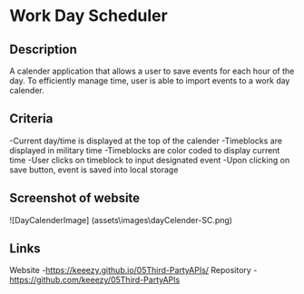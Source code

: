 # Work Day Scheduler

## Description
A calender application that allows a user to save events for each hour of the day.
To efficiently manage time, user is able to import events to a work day calender.

## Criteria 
-Current day/time is displayed at the top of the calender
-Timeblocks are displayed in military time
-Timeblocks are color coded to display current time
-User clicks on timeblock to input designated event
-Upon clicking on save button, event is saved into local storage

## Screenshot of website
![DayCalenderImage] (assets\images\dayCelender-SC.png)

## Links
Website
-https://keeezy.github.io/05Third-PartyAPIs/
Repository
-https://github.com/keeezy/05Third-PartyAPIs